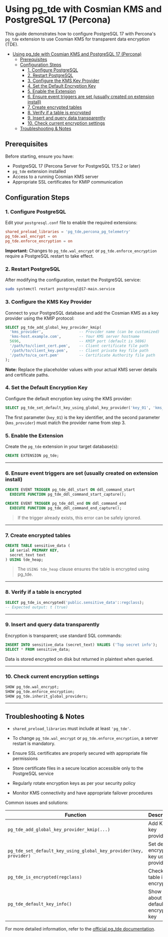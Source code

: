 # Using pg_tde with Cosmian KMS and PostgreSQL 17 (Percona)

This guide demonstrates how to configure PostgreSQL 17 with Percona's `pg_tde` extension to use Cosmian KMS for transparent data encryption (TDE).

<!-- TOC -->
* [Using pg_tde with Cosmian KMS and PostgreSQL 17 (Percona)](#using-pg_tde-with-cosmian-kms-and-postgresql-17-percona)
    * [Prerequisites](#prerequisites)
    * [Configuration Steps](#configuration-steps)
        * [1. Configure PostgreSQL](#1-configure-postgresql)
        * [2. Restart PostgreSQL](#2-restart-postgresql)
        * [3. Configure the KMS Key Provider](#3-configure-the-kms-key-provider)
        * [4. Set the Default Encryption Key](#4-set-the-default-encryption-key)
        * [5. Enable the Extension](#5-enable-the-extension)
        * [6. Ensure event triggers are set (usually created on extension install)](#6-ensure-event-triggers-are-set-usually-created-on-extension-install)
        * [7. Create encrypted tables](#7-create-encrypted-tables)
        * [8. Verify if a table is encrypted](#8-verify-if-a-table-is-encrypted)
        * [9. Insert and query data transparently](#9-insert-and-query-data-transparently)
        * [10. Check current encryption settings](#10-check-current-encryption-settings)
    * [Troubleshooting & Notes](#troubleshooting--notes)
<!-- TOC -->

## Prerequisites

Before starting, ensure you have:

* PostgreSQL 17 (Percona Server for PostgreSQL 17.5.2 or later)
* `pg_tde` extension installed
* Access to a running Cosmian KMS server
* Appropriate SSL certificates for KMIP communication

## Configuration Steps

### 1. Configure PostgreSQL

Edit your `postgresql.conf` file to enable the required extensions:

```conf
shared_preload_libraries = 'pg_tde,percona_pg_telemetry'
pg_tde.wal_encrypt = on
pg_tde.enforce_encryption = on
```

**Important:** Changes to `pg_tde.wal_encrypt` or `pg_tde.enforce_encryption` require a PostgreSQL restart to take effect.

### 2. Restart PostgreSQL

After modifying the configuration, restart the PostgreSQL service:

```bash
sudo systemctl restart postgresql@17-main.service
```

### 3. Configure the KMS Key Provider

Connect to your PostgreSQL database and add the Cosmian KMS as a key provider using the KMIP protocol:

```sql
SELECT pg_tde_add_global_key_provider_kmip(
  'kms_provider',                -- Provider name (can be customized)
  'kms-host.example.com',        -- Your KMS server hostname
  5696,                          -- KMIP port (default is 5696)
  '/path/to/client_cert.pem',    -- Client certificate file path
  '/path/to/client_key.pem',     -- Client private key file path
  '/path/to/ca_cert.pem'         -- Certificate Authority file path
);
```

**Note:** Replace the placeholder values with your actual KMS server details and certificate paths.

### 4. Set the Default Encryption Key

Configure the default encryption key using the KMS provider:

```sql
SELECT pg_tde_set_default_key_using_global_key_provider('key_01', 'kms_provider');
```

The first parameter (`key_01`) is the key identifier, and the second parameter (`kms_provider`) must match the provider name from step 3.

### 5. Enable the Extension

Create the `pg_tde` extension in your target database(s):

```sql
CREATE EXTENSION pg_tde;
```

---

### 6. Ensure event triggers are set (usually created on extension install)

```sql
CREATE EVENT TRIGGER pg_tde_ddl_start ON ddl_command_start
  EXECUTE FUNCTION pg_tde_ddl_command_start_capture();

CREATE EVENT TRIGGER pg_tde_ddl_end ON ddl_command_end
  EXECUTE FUNCTION pg_tde_ddl_command_end_capture();
```

> If the trigger already exists, this error can be safely ignored.

---

### 7. Create encrypted tables

```sql
CREATE TABLE sensitive_data (
  id serial PRIMARY KEY,
  secret_text text
) USING tde_heap;
```

> The `USING tde_heap` clause ensures the table is encrypted using pg_tde.

---

### 8. Verify if a table is encrypted

```sql
SELECT pg_tde_is_encrypted('public.sensitive_data'::regclass);
-- Expected output: t (true)
```

---

### 9. Insert and query data transparently

Encryption is transparent; use standard SQL commands:

```sql
INSERT INTO sensitive_data (secret_text) VALUES ('Top secret info');
SELECT * FROM sensitive_data;
```

Data is stored encrypted on disk but returned in plaintext when queried.

---

### 10. Check current encryption settings

```sql
SHOW pg_tde.wal_encrypt;
SHOW pg_tde.enforce_encryption;
SHOW pg_tde.inherit_global_providers;
```

---

## Troubleshooting & Notes

* `shared_preload_libraries` must include at least `'pg_tde'`.
* To change `pg_tde.wal_encrypt` or `pg_tde.enforce_encryption`, a server restart is mandatory.

* Ensure SSL certificates are properly secured with appropriate file permissions
* Store certificate files in a secure location accessible only to the PostgreSQL service
* Regularly rotate encryption keys as per your security policy
* Monitor KMS connectivity and have appropriate failover procedures

Common issues and solutions:

| Function                                                          | Description                                 |
|-------------------------------------------------------------------|---------------------------------------------|
| `pg_tde_add_global_key_provider_kmip(...)`                        | Add KMIP key provider                       |
| `pg_tde_set_default_key_using_global_key_provider(key, provider)` | Set default encryption key using a provider |
| `pg_tde_is_encrypted(regclass)`                                   | Check if table is encrypted                 |
| `pg_tde_default_key_info()`                                       | Show info about default encryption key      |

For more detailed information, refer to the [official pg_tde documentation](https://github.com/percona/postgres/tree/TDE_REL_17_STABLE/contrib/pg_tde).
